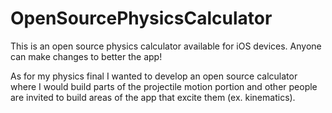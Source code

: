 # OpenSourcePhysicsCalculator
This is an open source physics calculator available for iOS devices. Anyone can make changes to better the app!


As for my physics final I wanted to develop an open source calculator where I would build parts of the projectile motion
portion and other people are invited to build areas of the app that excite them (ex. kinematics). 

